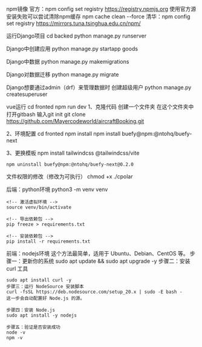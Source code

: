 npm镜像
    官方：npm config set registry https://registry.npmjs.org
        使用官方源安装失败可以尝试清除npm缓存
            npm cache clean --force
    清华：npm config set registry https://mirrors.tuna.tsinghua.edu.cn/npm/

运行Django项目
    cd backed
    python manage.py runserver

Django中创建应用
    python manage.py startapp goods

Django中数据
    python manage.py makemigrations

Django对数据迁移
    python manage.py migrate

Django想要通过admin（drf）来管理数据时
    创建超级用户
        python manage.py createsuperuser

vue运行
    cd fronted
    npm run dev
1、克隆代码
    创建一个文件夹
    在这个文件夹中打开gitbash
    输入git init
    git clone https://github.com/Mayercodeworld/aircraftBooking.git
    
2、环境配置
    cd fronted
    npm install
    npm install buefy@npm:@ntohq/buefy-next

3、更换模板
    npm install tailwindcss @tailwindcss/vite
    
    npm uninstall buefy@npm:@ntohq/buefy-next@0.2.0



<!-- 部署 -->
文件权限的修改（修改为可执行）
chmod +x ./cpolar


后端：python环境
    <!-- 创建虚拟环境 -->
    python3 -m venv venv

    <!-- 激活虚拟环境 --> 
    source venv/bin/activate

    <!-- 导出依赖包 -->
    pip freeze > requirements.txt

    <!-- 安装依赖包 -->
    pip install -r requirements.txt



前端：nodejs环境
    <!-- 使用 NodeSource 官方脚本 -->
    这个方法最简单，适用于 Ubuntu、Debian、CentOS 等。
    步骤一：更新你的系统
    sudo apt update && sudo apt upgrade -y
    步骤二：安装 curl 工具

    sudo apt install curl -y
    步骤三：运行 NodeSource 安装脚本
    curl -fsSL https://deb.nodesource.com/setup_20.x | sudo -E bash -
    这一步会自动配置好 Node.js 的源。

    步骤四：安装 Node.js
    sudo apt install -y nodejs

    步骤五：验证是否安装成功
    node -v
    npm -v
